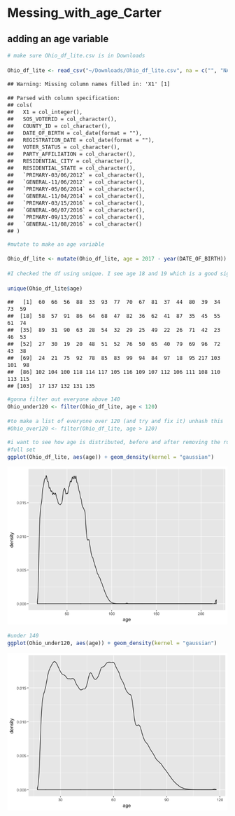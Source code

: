 Messing\_with\_age\_Carter
================

adding an age variable
----------------------

``` r
# make sure Ohio_df_lite.csv is in Downloads

Ohio_df_lite <- read_csv("~/Downloads/Ohio_df_lite.csv", na = c("", "NA"))
```

    ## Warning: Missing column names filled in: 'X1' [1]

    ## Parsed with column specification:
    ## cols(
    ##   X1 = col_integer(),
    ##   SOS_VOTERID = col_character(),
    ##   COUNTY_ID = col_character(),
    ##   DATE_OF_BIRTH = col_date(format = ""),
    ##   REGISTRATION_DATE = col_date(format = ""),
    ##   VOTER_STATUS = col_character(),
    ##   PARTY_AFFILIATION = col_character(),
    ##   RESIDENTIAL_CITY = col_character(),
    ##   RESIDENTIAL_STATE = col_character(),
    ##   `PRIMARY-03/06/2012` = col_character(),
    ##   `GENERAL-11/06/2012` = col_character(),
    ##   `PRIMARY-05/06/2014` = col_character(),
    ##   `GENERAL-11/04/2014` = col_character(),
    ##   `PRIMARY-03/15/2016` = col_character(),
    ##   `GENERAL-06/07/2016` = col_character(),
    ##   `PRIMARY-09/13/2016` = col_character(),
    ##   `GENERAL-11/08/2016` = col_character()
    ## )

``` r
#mutate to make an age variable

Ohio_df_lite <- mutate(Ohio_df_lite, age = 2017 - year(DATE_OF_BIRTH))

#I checked the df using unique. I see age 18 and 19 which is a good sign. I see some 137, 135, and 132 year olds which is bad.

unique(Ohio_df_lite$age)
```

    ##   [1]  60  66  56  88  33  93  77  70  67  81  37  44  80  39  34  73  59
    ##  [18]  58  57  91  86  64  68  47  82  36  62  41  87  35  45  55  61  74
    ##  [35]  89  31  90  63  28  54  32  29  25  49  22  26  71  42  23  46  53
    ##  [52]  27  30  19  20  48  51  52  76  50  65  40  79  69  96  72  43  38
    ##  [69]  24  21  75  92  78  85  83  99  94  84  97  18  95 217 103 101  98
    ##  [86] 102 104 100 118 114 117 105 116 109 107 112 106 111 108 110 113 115
    ## [103]  17 137 132 131 135

``` r
#gonna filter out everyone above 140
Ohio_under120 <- filter(Ohio_df_lite, age < 120)

#to make a list of everyone over 120 (and try and fix it) unhash this
#Ohio_over120 <- filter(Ohio_df_lite, age > 120)
```

``` r
#i want to see how age is distributed, before and after removing the roughly 8000 people over the age of 140
#full set
ggplot(Ohio_df_lite, aes(age)) + geom_density(kernel = "gaussian")
```

![](messing_w_age_files/figure-markdown_github/unnamed-chunk-2-1.png)

``` r
#under 140
ggplot(Ohio_under120, aes(age)) + geom_density(kernel = "gaussian")
```

![](messing_w_age_files/figure-markdown_github/unnamed-chunk-2-2.png)
